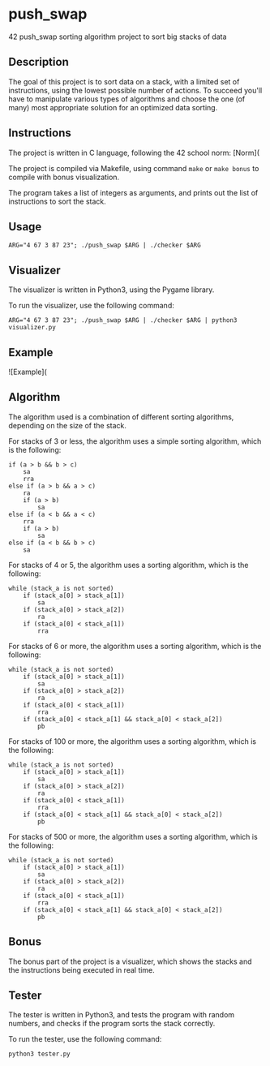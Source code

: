 # push_swap

42 push_swap sorting algorithm project to sort big stacks of data

## Description

The goal of this project is to sort data on a stack, with a limited set of instructions, using the lowest possible number of actions. To succeed you'll have to manipulate various types of algorithms and choose the one (of many) most appropriate solution for an optimized data sorting.

## Instructions

The project is written in C language, following the 42 school norm: [Norm](

The project is compiled via Makefile, using command `make` or `make bonus` to compile with bonus visualization.

The program takes a list of integers as arguments, and prints out the list of instructions to sort the stack.

## Usage

```
ARG="4 67 3 87 23"; ./push_swap $ARG | ./checker $ARG
```

## Visualizer

The visualizer is written in Python3, using the Pygame library.

To run the visualizer, use the following command:

```
ARG="4 67 3 87 23"; ./push_swap $ARG | ./checker $ARG | python3 visualizer.py
```

## Example

![Example](

## Algorithm

The algorithm used is a combination of different sorting algorithms, depending on the size of the stack.

For stacks of 3 or less, the algorithm uses a simple sorting algorithm, which is the following:

```
if (a > b && b > c)
	sa
	rra
else if (a > b && a > c)
	ra
	if (a > b)
		sa
else if (a < b && a < c)
	rra
	if (a > b)
		sa
else if (a < b && b > c)
	sa
```

For stacks of 4 or 5, the algorithm uses a sorting algorithm, which is the following:

```
while (stack_a is not sorted)
	if (stack_a[0] > stack_a[1])
		sa
	if (stack_a[0] > stack_a[2])
		ra
	if (stack_a[0] < stack_a[1])
		rra
```

For stacks of 6 or more, the algorithm uses a sorting algorithm, which is the following:

```
while (stack_a is not sorted)
	if (stack_a[0] > stack_a[1])
		sa
	if (stack_a[0] > stack_a[2])
		ra
	if (stack_a[0] < stack_a[1])
		rra
	if (stack_a[0] < stack_a[1] && stack_a[0] < stack_a[2])
		pb
```

For stacks of 100 or more, the algorithm uses a sorting algorithm, which is the following:

```
while (stack_a is not sorted)
	if (stack_a[0] > stack_a[1])
		sa
	if (stack_a[0] > stack_a[2])
		ra
	if (stack_a[0] < stack_a[1])
		rra
	if (stack_a[0] < stack_a[1] && stack_a[0] < stack_a[2])
		pb
```

For stacks of 500 or more, the algorithm uses a sorting algorithm, which is the following:

```
while (stack_a is not sorted)
	if (stack_a[0] > stack_a[1])
		sa
	if (stack_a[0] > stack_a[2])
		ra
	if (stack_a[0] < stack_a[1])
		rra
	if (stack_a[0] < stack_a[1] && stack_a[0] < stack_a[2])
		pb
```

## Bonus

The bonus part of the project is a visualizer, which shows the stacks and the instructions being executed in real time.

## Tester

The tester is written in Python3, and tests the program with random numbers, and checks if the program sorts the stack correctly.

To run the tester, use the following command:

```
python3 tester.py
```
